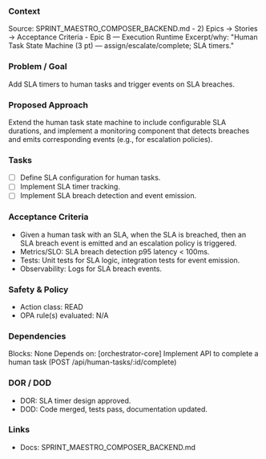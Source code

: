 ### Context

Source: SPRINT_MAESTRO_COMPOSER_BACKEND.md - 2) Epics → Stories → Acceptance Criteria - Epic B — Execution Runtime
Excerpt/why: "Human Task State Machine (3 pt) — assign/escalate/complete; SLA timers."

### Problem / Goal

Add SLA timers to human tasks and trigger events on SLA breaches.

### Proposed Approach

Extend the human task state machine to include configurable SLA durations, and implement a monitoring component that detects breaches and emits corresponding events (e.g., for escalation policies).

### Tasks

- [ ] Define SLA configuration for human tasks.
- [ ] Implement SLA timer tracking.
- [ ] Implement SLA breach detection and event emission.

### Acceptance Criteria

- Given a human task with an SLA, when the SLA is breached, then an SLA breach event is emitted and an escalation policy is triggered.
- Metrics/SLO: SLA breach detection p95 latency < 100ms.
- Tests: Unit tests for SLA logic, integration tests for event emission.
- Observability: Logs for SLA breach events.

### Safety & Policy

- Action class: READ
- OPA rule(s) evaluated: N/A

### Dependencies

Blocks: None
Depends on: [orchestrator-core] Implement API to complete a human task (POST /api/human-tasks/:id/complete)

### DOR / DOD

- DOR: SLA timer design approved.
- DOD: Code merged, tests pass, documentation updated.

### Links

- Docs: SPRINT_MAESTRO_COMPOSER_BACKEND.md
